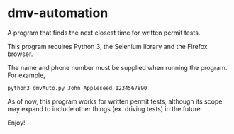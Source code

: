 # dmv-automation
A program that finds the next closest time for written permit tests.

This program requires Python 3, the Selenium library and the Firefox browser.

The name and phone number must be supplied when running the program. For example,
```
python3 dmvAuto.py John Appleseed 1234567890
```

As of now, this program works for written permit tests, although its scope may expand to include other things (ex. driving tests) in the future.

Enjoy!
